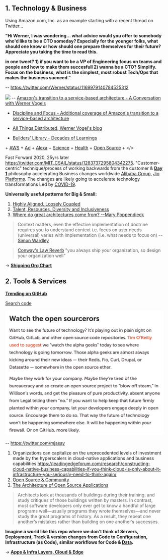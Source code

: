 ## 1. Technology & Business

Using Amazon.com, Inc. as an example starting with a recent thread on Twitter...

**"Hi Werner, I was wondering... what advice would you offer to somebody who'd like to be a CTO someday? Especially for the younger folks, what should one know or how should one prepare themselves for their future? Appreciate you taking the time to read this.**

**in one tweet? 1) if you want to be a VP of Engineering focus on teams and people and how to make them succesfull 2) wanna be a CTO? Simplify.  Focus on the business, what is the simplest, most robust Tech/Ops that makes the business succeed."**

-- https://twitter.com/Werner/status/1169979140784525312

![](images/Werner.png)
-- [Amazon's transition to a service-based architecture - A Conversation with Werner Vogels](https://queue.acm.org/detail.cfm?id=1142065)

+ [Discipline and Focus - Additional coverage of Amazon's transition to a service-based architecture](https://queue.acm.org/detail.cfm?id=1388773)

+ [All Things Distributed, Werner Vogel's blog](https://www.allthingsdistributed.com/)

+ [Builders' Library - Decades of Learnings](https://aws.amazon.com/builders-library)

\+ [AWS](https://aws.amazon.com/) + [Ad](https://advertising.amazon.com/) + [Alexa](https://developer.amazon.com/en-US/alexa) + [Science](https://www.amazon.science/) + [Health](https://amazon.care/) + [Open Source](https://amzn.github.io/) + </>

Fast Forward 2020, 25yrs later https://twitter.com/MIT_CSAIL/status/1283737295804342275. "Customer-centric" technique/process of working backwards from the customer & [**Day 1**](https://www.sec.gov/Archives/edgar/data/1018724/000119312517120198/d373368dex991.htm) philosophy accelerating Business changes worldwide [Alibaba Group](https://en.wikipedia.org/wiki/Alibaba_Group), [Jio Platforms](https://en.wikipedia.org/wiki/Jio_Platforms). The changes are likely going to accelerate technology transformations Led by [COVID-19](images/COVID.png). 

**Universally useful patterns for Big & Small:**
1. [Highly Aligned, Loosely Coupled](https://jobs.netflix.com/culture)
2. [Talent, Resources, Diversity and Inclusiveness](https://github.com/jamiehannaford/diversity)
3. [Where do great architectures come from? --Mary Poppendieck](https://www.oreilly.com/radar/where-do-great-architectures-come-from/)

> Context matters, even the effective implementation of doctrine requires you to understand context i.e. focus on user needs (universal) varies with implementation (i.e. what needs to focus on)
-- [Simon Wardley](https://twitter.com/swardley)

> [Conway's Law Reverb](http://ruthmalan.com/Journal/2014/2014JournalMay.htm#Conways_Law) "you always ship your organization, so design your organization well"

-> [**Shipping Org Chart**](https://lightstep.com/blog/the-only-good-reason-to-adopt-microservices/) 

## 2. Tools & Services

[**Trending on GitHub**](https://github.com/trending)

[Search code](https://about.sourcegraph.com/about)

![](images/open%20source.jpeg)

-- https://twitter.com/mjasay 

1. Organizations can capitalize on the unprecedented levels of investment made by the hyperscalers in cloud-native applications and business capabilities https://leadingedgeforum.com/research/constructing-cloud-native-business-capabilities-if-you-think-cloud-is-only-about-it-infrastructure-you-seriously-need-to-think-again/
2. [Open Source & Community](https://www.youtube.com/watch?v=jiaLsxjBeOQ)
3. [The Architecture of Open Source Applications](http://aosabook.org/en/index.html)
> Architects look at thousands of buildings during their training, and study critiques of those buildings written by masters. In contrast, most software developers only ever get to know a handful of large programs well—usually programs they wrote themselves—and never study the great programs of history. As a result, they repeat one another’s mistakes rather than building on one another’s successes.

**Imagine a world like this repo where we don't think of Servers, Deployment, Track & version changes from Code to Configuration, Infrastructure (as Code), similar workflows for Code & [Data](https://accelst.com/the-quest-for-the-holy-grail-of-git-for-data/).**

-> [**Apps & Infra Layers, Cloud & Edge**](Patterns/Stuff.md)
